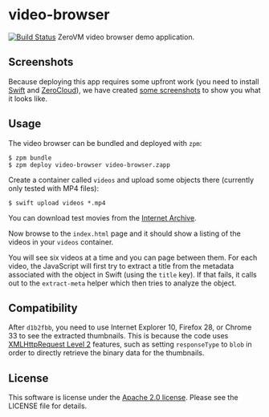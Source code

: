 video-browser
=============

[![Build Status](https://travis-ci.org/mgeisler/video-browser.svg?branch=master)](https://travis-ci.org/mgeisler/video-browser)
ZeroVM video browser demo application.

Screenshots
-----------

Because deploying this app requires some upfront work (you need to
install [Swift][swift] and [ZeroCloud][zerocloud]), we have created
[some screenshots][screenshots] to show you what it looks like.

Usage
-----

The video browser can be bundled and deployed with `zpm`:

    $ zpm bundle
    $ zpm deploy video-browser video-browser.zapp

Create a container called `videos` and upload some objects there
(currently only tested with MP4 files):

    $ swift upload videos *.mp4

You can download test movies from the [Internet Archive][1].

Now browse to the `index.html` page and it should show a listing of
the videos in your `videos` container.

You will see six videos at a time and you can page between them. For
each video, the JavaScript will first try to extract a title from the
metadata associated with the object in Swift (using the `title` key).
If that fails, it calls out to the `extract-meta` helper which then
tries to analyze the object.

Compatibility
-------------

After `d1b2fbb`, you need to use Internet Explorer 10, Firefox 28, or
Chrome 33 to see the extracted thumbnails. This is because the code
uses [XMLHttpRequest Level 2][2] features, such as setting
`responseType` to `blob` in order to directly retrieve the binary data
for the thumbnails.

License
-------

This software is license under the [Apache 2.0 license][apache].
Please see the LICENSE file for details.

[screenshots]: screenshots.md
[swift]: http://swift.openstack.org/
[zerocloud]: https://github.com/zerovm/zerocloud/
[apache]: http://www.apache.org/licenses/LICENSE-2.0

[1]: https://archive.org/details/movies
[2]: http://www.w3.org/TR/XMLHttpRequest2/
